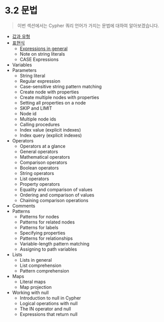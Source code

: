 # 3.2 문법

> 이번 섹션에서는 Cypher 쿼리 언어가 가지는 문법에 대하여 알아보겠습니다.

* [값과 유형](/chapter3/chapter3_2_1.md)
* [표현식](/chapter3/chapter3_2_2.md)
  * [Expressions in general](/chapter3/chapter3_2_2.md#chapter3221)
  * Note on string literals
  * CASE Expressions
* Variables
* Parameters
  * String literal
  * Regular expression
  * Case-sensitive string pattern matching
  * Create node with properties
  * Create multiple nodes with properties
  * Setting all properties on a node
  * SKIP and LIMIT
  * Node id
  * Multiple node ids
  * Calling procedures
  * Index value \(explicit indexes\)
  * Index query \(explicit indexes\)
* Operators
  * Operators at a glance
  * General operators
  * Mathematical operators
  * Comparison operators
  * Boolean operators
  * String operators
  * List operators
  * Property operators
  * Equality and comparison of values
  * Ordering and comparison of values
  * Chaining comparison operations
* Comments
* Patterns
  * Patterns for nodes
  * Patterns for related nodes
  * Patterns for labels
  * Specifying properties
  * Patterns for relationships
  * Variable-length pattern matching
  * Assigning to path variables
* Lists
  * Lists in general
  * List comprehension
  * Pattern comprehension
* Maps
  * Literal maps
  * Map projection
* Working with null
  * Introduction to null in Cypher
  * Logical operations with null
  * The IN operator and null
  * Expressions that return null



